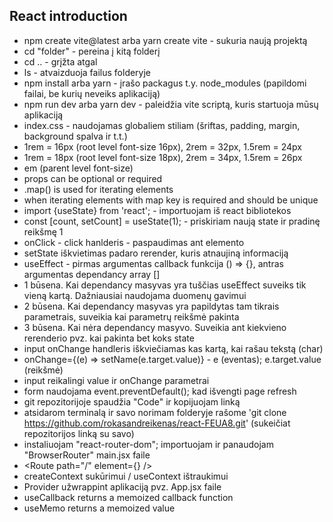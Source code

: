 ## React introduction

- npm create vite@latest arba yarn create vite - sukuria naują projektą
- cd "folder" - pereina į kitą folderį
- cd .. - grįžta atgal
- ls - atvaizduoja failus folderyje
- npm install arba yarn - įrašo packagus t.y. node_modules (papildomi failai, be kurių neveiks aplikaciją)
- npm run dev arba yarn dev - paleidžia vite scriptą, kuris startuoja mūsų aplikaciją
- index.css - naudojamas globaliem stiliam (šriftas, padding, margin, background spalva ir t.t.)
- 1rem = 16px (root level font-size 16px), 2rem = 32px, 1.5rem = 24px
- 1rem = 18px (root level font-size 18px), 2rem = 34px, 1.5rem = 26px
- em (parent level font-size)
- props can be optional or required
- .map() is used for iterating elements
- when iterating elements with map key is required and should be unique
- import {useState} from 'react'; - importuojam iš react bibliotekos
- const [count, setCount] = useState(1); - priskiriam naują state ir pradinę reikšmę 1
- onClick - click hanlderis - paspaudimas ant elemento
- setState iškvietimas padaro rerender, kuris atnaujiną informaciją
- useEffect - pirmas argumentas callback funkcija () => {}, antras argumentas dependancy array []
- 1 būsena. Kai dependancy masyvas yra tuščias useEffect suveiks tik vieną kartą. Dažniausiai naudojama duomenų gavimui
- 2 būsena. Kai dependancy masyvas yra papildytas tam tikrais parametrais, suveikia kai parametrų reikšmė pakinta
- 3 būsena. Kai nėra dependancy masyvo. Suveikia ant kiekvieno rerenderio pvz. kai pakinta bet koks state
- input onChange handleris iškviečiamas kas kartą, kai rašau tekstą (char)
- onChange={(e) => setName(e.target.value)} - e (eventas); e.target.value (reikšmė)
- input reikalingi value ir onChange parametrai
- form naudojama event.preventDefault(); kad išvengti page refresh
- git repozitorijoje spaudžia "Code" ir kopijuojam linką
- atsidarom terminalą ir savo norimam folderyje rašome 'git clone https://github.com/rokasandreikenas/react-FEUA8.git' (sukeičiat repozitorijos linką su savo)
- instaliuojam "react-router-dom"; importuojam ir panaudojam "BrowserRouter" main.jsx faile
- <Routes> <Route path="/" element={<Home/>} /> </Routes>
- createContext sukūrimui / useContext ištraukimui
- Provider užwrappint aplikaciją pvz. App.jsx faile
- useCallback returns a memoized callback function
- useMemo returns a memoized value
